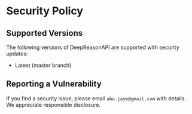 # Security Policy

## Supported Versions
The following versions of DeepReasonAPI are supported with security updates:
- Latest (master branch)

## Reporting a Vulnerability
If you find a security issue, please email `abu.jaye@gmail.com` with details. We appreciate responsible disclosure.
